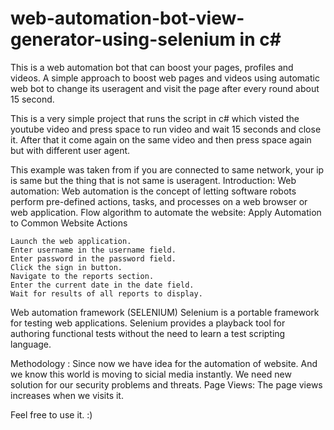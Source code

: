 # web-automation-bot-view-generator-using-selenium in c#
This is a web automation bot that can boost your pages, profiles and videos. A simple approach to boost web pages and videos using automatic web bot to change its useragent and visit the page after every round about 15 second.

This is a very simple project that runs the script in c# which visted the youtube video and press space to run video and wait 15 seconds and close it. After that it come again on the same video and then press space again but with different user agent.

This example was taken from if you are connected to same network, your ip is same but the thing that is not same is useragent.
Introduction:
Web automation:
Web automation is the concept of letting software robots perform pre-defined actions, tasks, and processes on a web browser or web application.
Flow algorithm to automate the website:
Apply Automation to Common Website Actions

    Launch the web application.
    Enter username in the username field.
    Enter password in the password field.
    Click the sign in button.
    Navigate to the reports section.
    Enter the current date in the date field.
    Wait for results of all reports to display.
Web automation framework (SELENIUM)
Selenium is a portable framework for testing web applications. Selenium provides a playback tool for authoring functional tests without the need to learn a test scripting language.

Methodology :
Since now we have idea for the automation of website. And we know this world is moving to sicial media instantly. We need new solution for our
security problems and threats.
Page Views:
The page views increases when we visits it.

Feel free to use it. :)

